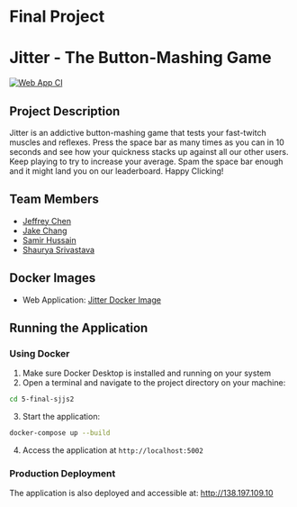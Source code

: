 # Final Project
# Jitter - The Button-Mashing Game

[![Web App CI]()]()

## Project Description
Jitter is an addictive button-mashing game that tests your fast-twitch muscles and reflexes. Press the space bar as many times as you can in 10 seconds and see how your quickness stacks up against all our other users. Keep playing to try to increase your average. Spam the space bar enough and it might land you on our leaderboard. Happy Clicking!

## Team Members
- [Jeffrey Chen](https://github.com/jc11711)
- [Jake Chang](https://github.com/jakechang1284)
- [Samir Hussain](https://github.com/samirhussain)
- [Shaurya Srivastava](https://github.com/shauryasr04)

## Docker Images
- Web Application: [Jitter Docker Image](https://hub.docker.com/r/samir2324/web-app)

## Running the Application

### Using Docker
1. Make sure Docker Desktop is installed and running on your system
2. Open a terminal and navigate to the project directory on your machine:
```bash
cd 5-final-sjjs2
```
3. Start the application:
```bash
docker-compose up --build
```
4. Access the application at `http://localhost:5002`

### Production Deployment
The application is also deployed and accessible at: http://138.197.109.10


